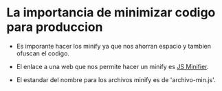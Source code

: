 # La importancia de minimizar codigo para produccion

- Es imporante hacer los minify ya que nos ahorran espacio y tambien ofuscan el codigo.

- El enlace a una web que nos permite hacer un minify es [JS Minifier](https://www.toptal.com/developers/javascript-minifier/).

- El estandar del nombre para los archivos minify es de 'archivo-min.js'.
